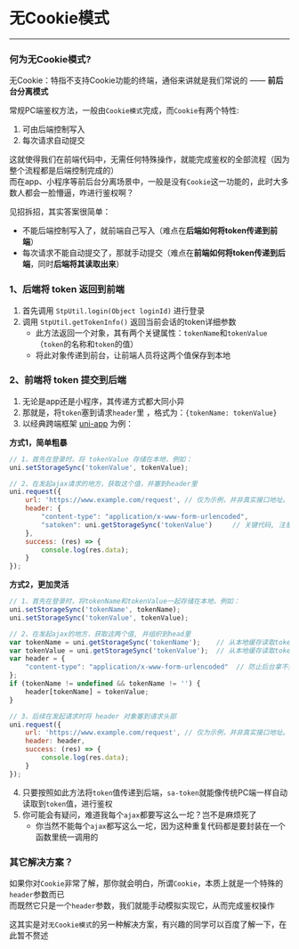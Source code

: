 # 无Cookie模式
--- 

### 何为无Cookie模式? 

无Cookie：特指不支持Cookie功能的终端，通俗来讲就是我们常说的 —— **前后台分离模式**

常规PC端鉴权方法，一般由`Cookie模式`完成，而`Cookie`有两个特性:
1. 可由后端控制写入
2. 每次请求自动提交

这就使得我们在前端代码中，无需任何特殊操作，就能完成鉴权的全部流程（因为整个流程都是后端控制完成的）<br/>
而在app、小程序等前后台分离场景中，一般是没有`Cookie`这一功能的，此时大多数人都会一脸懵逼，咋进行鉴权啊？

见招拆招，其实答案很简单：
- 不能后端控制写入了，就前端自己写入（难点在**后端如何将token传递到前端**）
- 每次请求不能自动提交了，那就手动提交（难点在**前端如何将token传递到后端**，同时**后端将其读取出来**）



### 1、后端将 token 返回到前端

1. 首先调用 `StpUtil.login(Object loginId)` 进行登录 
2. 调用 `StpUtil.getTokenInfo()` 返回当前会话的token详细参数 
	- 此方法返回一个对象，其有两个关键属性：`tokenName`和`tokenValue`（`token`的名称和`token`的值）
	- 将此对象传递到前台，让前端人员将这两个值保存到本地

### 2、前端将 token 提交到后端
1. 无论是app还是小程序，其传递方式都大同小异
2. 那就是，将`token`塞到请求`header`里 ，格式为：`{tokenName: tokenValue}`
3. 以经典跨端框架 [uni-app](https://uniapp.dcloud.io/) 为例： 

**方式1，简单粗暴**

``` js 
// 1、首先在登录时，将 tokenValue 存储在本地，例如：
uni.setStorageSync('tokenValue', tokenValue);

// 2、在发起ajax请求的地方，获取这个值，并塞到header里 
uni.request({
	url: 'https://www.example.com/request', // 仅为示例，并非真实接口地址。
	header: {
		"content-type": "application/x-www-form-urlencoded",
		"satoken": uni.getStorageSync('tokenValue')		// 关键代码, 注意参数名字是 satoken 
	},
	success: (res) => {
		console.log(res.data);	
	}
});
```

**方式2，更加灵活**
	
``` js
// 1、首先在登录时，将tokenName和tokenValue一起存储在本地，例如：
uni.setStorageSync('tokenName', tokenName); 
uni.setStorageSync('tokenValue', tokenValue); 

// 2、在发起ajax的地方，获取这两个值, 并组织到head里 
var tokenName = uni.getStorageSync('tokenName');	// 从本地缓存读取tokenName值
var tokenValue = uni.getStorageSync('tokenValue');	// 从本地缓存读取tokenValue值
var header = {
	"content-type": "application/x-www-form-urlencoded"	 // 防止后台拿不到参数
};
if (tokenName != undefined && tokenName != '') {
	header[tokenName] = tokenValue;
}

// 3、后续在发起请求时将 header 对象塞到请求头部 
uni.request({
	url: 'https://www.example.com/request', // 仅为示例，并非真实接口地址。
	header: header,
	success: (res) => {
		console.log(res.data);	
	}
});
```

4. 只要按照如此方法将`token`值传递到后端，`sa-token`就能像传统PC端一样自动读取到`token`值，进行鉴权
5. 你可能会有疑问，难道我每个`ajax`都要写这么一坨？岂不是麻烦死了
	- 你当然不能每个`ajax`都写这么一坨，因为这种重复代码都是要封装在一个函数里统一调用的 


### 其它解决方案？
如果你对`Cookie`非常了解，那你就会明白，所谓`Cookie`，本质上就是一个特殊的`header`参数而已 <br>
而既然它只是一个`header`参数，我们就能手动模拟实现它，从而完成鉴权操作

这其实是对`无Cookie模式`的另一种解决方案，有兴趣的同学可以百度了解一下，在此暂不赘述 

